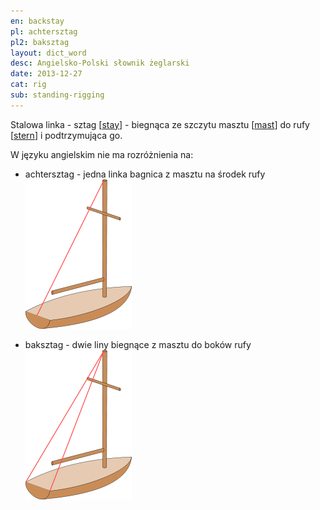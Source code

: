 ```yaml
---
en: backstay 
pl: achtersztag
pl2: baksztag
layout: dict_word
desc: Angielsko-Polski słownik żeglarski
date: 2013-12-27
cat: rig
sub: standing-rigging
---
```


Stalowa linka - sztag [[stay](/dict/stay.html)] - biegnąca ze szczytu masztu [[mast](/dict/mast.html)] 
do rufy [[stern](/dict/stern.html)] i podtrzymująca go.

W języku angielskim nie ma rozróżnienia na:

* achtersztag - jedna linka bagnica z masztu na środek rufy
![backstay](/img/dict/backstay.png)

* baksztag - dwie liny biegnące z masztu do boków rufy
![running backstay](/img/dict/running_backstay.png)


